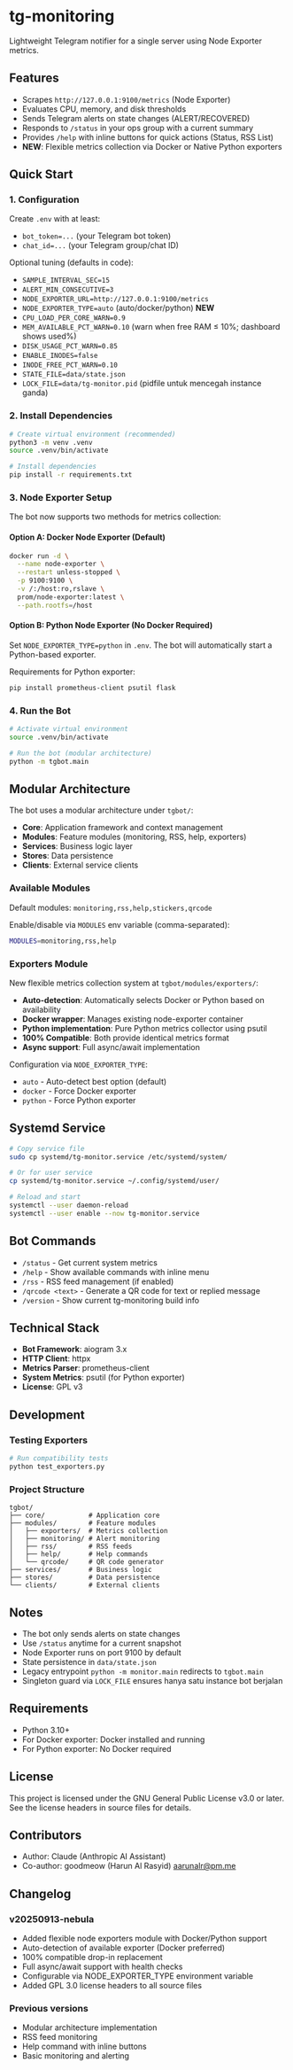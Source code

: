 # tg-monitoring

Lightweight Telegram notifier for a single server using Node Exporter metrics.

## Features

- Scrapes `http://127.0.0.1:9100/metrics` (Node Exporter)
- Evaluates CPU, memory, and disk thresholds
- Sends Telegram alerts on state changes (ALERT/RECOVERED)
- Responds to `/status` in your ops group with a current summary
- Provides `/help` with inline buttons for quick actions (Status, RSS List)
- **NEW**: Flexible metrics collection via Docker or Native Python exporters

## Quick Start

### 1. Configuration

Create `.env` with at least:
- `bot_token=...` (your Telegram bot token)
- `chat_id=...` (your Telegram group/chat ID)

Optional tuning (defaults in code):
- `SAMPLE_INTERVAL_SEC=15`
- `ALERT_MIN_CONSECUTIVE=3`
- `NODE_EXPORTER_URL=http://127.0.0.1:9100/metrics`
- `NODE_EXPORTER_TYPE=auto` (auto/docker/python) **NEW**
- `CPU_LOAD_PER_CORE_WARN=0.9`
- `MEM_AVAILABLE_PCT_WARN=0.10` (warn when free RAM ≤ 10%; dashboard shows used%)
- `DISK_USAGE_PCT_WARN=0.85`
- `ENABLE_INODES=false`
- `INODE_FREE_PCT_WARN=0.10`
- `STATE_FILE=data/state.json`
- `LOCK_FILE=data/tg-monitor.pid` (pidfile untuk mencegah instance ganda)

### 2. Install Dependencies

```bash
# Create virtual environment (recommended)
python3 -m venv .venv
source .venv/bin/activate

# Install dependencies
pip install -r requirements.txt
```

### 3. Node Exporter Setup

The bot now supports two methods for metrics collection:

#### Option A: Docker Node Exporter (Default)
```bash
docker run -d \
  --name node-exporter \
  --restart unless-stopped \
  -p 9100:9100 \
  -v /:/host:ro,rslave \
  prom/node-exporter:latest \
  --path.rootfs=/host
```

#### Option B: Python Node Exporter (No Docker Required)
Set `NODE_EXPORTER_TYPE=python` in `.env`. The bot will automatically start a Python-based exporter.

Requirements for Python exporter:
```bash
pip install prometheus-client psutil flask
```

### 4. Run the Bot

```bash
# Activate virtual environment
source .venv/bin/activate

# Run the bot (modular architecture)
python -m tgbot.main
```

## Modular Architecture

The bot uses a modular architecture under `tgbot/`:

- **Core**: Application framework and context management
- **Modules**: Feature modules (monitoring, RSS, help, exporters)
- **Services**: Business logic layer
- **Stores**: Data persistence
- **Clients**: External service clients

### Available Modules

Default modules: `monitoring,rss,help,stickers,qrcode`

Enable/disable via `MODULES` env variable (comma-separated):
```bash
MODULES=monitoring,rss,help
```

### Exporters Module

New flexible metrics collection system at `tgbot/modules/exporters/`:

- **Auto-detection**: Automatically selects Docker or Python based on availability
- **Docker wrapper**: Manages existing node-exporter container
- **Python implementation**: Pure Python metrics collector using psutil
- **100% Compatible**: Both provide identical metrics format
- **Async support**: Full async/await implementation

Configuration via `NODE_EXPORTER_TYPE`:
- `auto` - Auto-detect best option (default)
- `docker` - Force Docker exporter
- `python` - Force Python exporter

## Systemd Service

```bash
# Copy service file
sudo cp systemd/tg-monitor.service /etc/systemd/system/

# Or for user service
cp systemd/tg-monitor.service ~/.config/systemd/user/

# Reload and start
systemctl --user daemon-reload
systemctl --user enable --now tg-monitor.service
```

## Bot Commands

- `/status` - Get current system metrics
- `/help` - Show available commands with inline menu
- `/rss` - RSS feed management (if enabled)
- `/qrcode <text>` - Generate a QR code for text or replied message
- `/version` - Show current tg-monitoring build info

## Technical Stack

- **Bot Framework**: aiogram 3.x
- **HTTP Client**: httpx
- **Metrics Parser**: prometheus-client
- **System Metrics**: psutil (for Python exporter)
- **License**: GPL v3

## Development

### Testing Exporters

```bash
# Run compatibility tests
python test_exporters.py
```

### Project Structure

```
tgbot/
├── core/           # Application core
├── modules/        # Feature modules
│   ├── exporters/  # Metrics collection
│   ├── monitoring/ # Alert monitoring
│   ├── rss/        # RSS feeds
│   ├── help/       # Help commands
│   └── qrcode/     # QR code generator
├── services/       # Business logic
├── stores/         # Data persistence
└── clients/        # External clients
```

## Notes

- The bot only sends alerts on state changes
- Use `/status` anytime for a current snapshot
- Node Exporter runs on port 9100 by default
- State persistence in `data/state.json`
- Legacy entrypoint `python -m monitor.main` redirects to `tgbot.main`
- Singleton guard via `LOCK_FILE` ensures hanya satu instance bot berjalan

## Requirements

- Python 3.10+
- For Docker exporter: Docker installed and running
- For Python exporter: No Docker required

## License

This project is licensed under the GNU General Public License v3.0 or later.
See the license headers in source files for details.

## Contributors

- Author: Claude (Anthropic AI Assistant)
- Co-author: goodmeow (Harun Al Rasyid) <aarunalr@pm.me>

## Changelog

### v20250913-nebula
- Added flexible node exporters module with Docker/Python support
- Auto-detection of available exporter (Docker preferred)
- 100% compatible drop-in replacement
- Full async/await support with health checks
- Configurable via NODE_EXPORTER_TYPE environment variable
- Added GPL 3.0 license headers to all source files

### Previous versions
- Modular architecture implementation
- RSS feed monitoring
- Help command with inline buttons
- Basic monitoring and alerting
